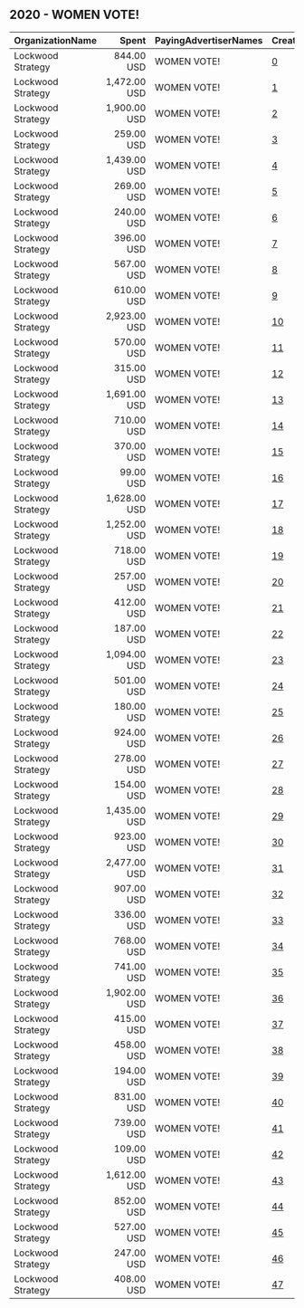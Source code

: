 ## 2020 - WOMEN VOTE! 
|OrganizationName|Spent|PayingAdvertiserNames|CreativeUrls|Impressions|Genders|AgeBrackets|CountryCodes|BillingAddresses|CandidateBallotInformation|
|:---|---:|:---|:---|---:|:---|:---|:---|:---|:---|
|Lockwood Strategy|844.00 USD|WOMEN VOTE!|[0](https://www.snap.com/political-ads/asset/21aae5794ff732a55090b9e4178c7e9538ef67570dcc470c5208e0ae4a211529?mediaType=mp4)|82,282|FEMALE|18-40|united states|"1140 3rd St. NW,Washington,20002,US"|Women Vote|
|Lockwood Strategy|1,472.00 USD|WOMEN VOTE!|[1](https://www.snap.com/political-ads/asset/49ae861b6e95524fdcaea2d4898270518fc045e7a004c186ecad6ef96a1c7b45?mediaType=mp4)|200,213|FEMALE|18+|united states|"1140 3rd St. NW,Washington,20002,US"|Women Vote|
|Lockwood Strategy|1,900.00 USD|WOMEN VOTE!|[2](https://www.snap.com/political-ads/asset/e731b5a53e1a3fa05f7852ecdd5971884c7af51bb75af5d6c936ca5f79109020?mediaType=mp4)|230,373|FEMALE|18+|united states|"1140 3rd St. NW,Washington,20002,US"|Women Vote|
|Lockwood Strategy|259.00 USD|WOMEN VOTE!|[3](https://www.snap.com/political-ads/asset/9ed1f93117da44b52a43e8399540344dac2d9b6ed0f80347e3fc8bda6c6fa93f?mediaType=mp4)|20,740|FEMALE|18-40|united states|"1140 3rd St. NW,Washington,20002,US"|Women Vote|
|Lockwood Strategy|1,439.00 USD|WOMEN VOTE!|[4](https://www.snap.com/political-ads/asset/e8d25bfb29d3efc4e8b165338039246fda8d35340c7a777d92af46ebde1947bc?mediaType=mp4)|172,727|FEMALE|18-40|united states|"1140 3rd St. NW,Washington,20002,US"|Women Vote|
|Lockwood Strategy|269.00 USD|WOMEN VOTE!|[5](https://www.snap.com/political-ads/asset/ea2c1d2b39d33039f404ba0e0fe0c01fa6a6fd4524c51869e6f6e93b5e288339?mediaType=mp4)|30,149|FEMALE|18-40|united states|"1140 3rd St. NW,Washington,20002,US"|Women Vote|
|Lockwood Strategy|240.00 USD|WOMEN VOTE!|[6](https://www.snap.com/political-ads/asset/e731b5a53e1a3fa05f7852ecdd5971884c7af51bb75af5d6c936ca5f79109020?mediaType=mp4)|33,300|FEMALE|18-40|united states|"1140 3rd St. NW,Washington,20002,US"|Women Vote|
|Lockwood Strategy|396.00 USD|WOMEN VOTE!|[7](https://www.snap.com/political-ads/asset/0b23cebe27e21ff6a1f18a9596e23403b896cf89f626531fe7293d6317c3d9a6?mediaType=mp4)|33,583|FEMALE|18+|united states|"1140 3rd St. NW,Washington,20002,US"|Women Vote|
|Lockwood Strategy|567.00 USD|WOMEN VOTE!|[8](https://www.snap.com/political-ads/asset/83388b3c46067f73bfb877bd4a78867f1d7a3fd026a8d1dbd2fe6e94d31fa0f9?mediaType=mp4)|37,918|FEMALE|18-40|united states|"1140 3rd St. NW,Washington,20002,US"|Women Vote|
|Lockwood Strategy|610.00 USD|WOMEN VOTE!|[9](https://www.snap.com/political-ads/asset/433322afca5c427756a6e7ee76a7d0a478c6a14f7f8f4b0257b86f0ab79e3e5b?mediaType=mp4)|64,242|FEMALE|18+|united states|"1140 3rd St. NW,Washington,20002,US"|Women Vote|
|Lockwood Strategy|2,923.00 USD|WOMEN VOTE!|[10](https://www.snap.com/political-ads/asset/08e06201567385cbbc37ddbaaeaa3e522ca359322fafb759e60f1d931c74a900?mediaType=mp4)|389,613|FEMALE|18+|united states|"1140 3rd St. NW,Washington,20002,US"|Women Vote|
|Lockwood Strategy|570.00 USD|WOMEN VOTE!|[11](https://www.snap.com/political-ads/asset/ea2c1d2b39d33039f404ba0e0fe0c01fa6a6fd4524c51869e6f6e93b5e288339?mediaType=mp4)|61,032|FEMALE|18-40|united states|"1140 3rd St. NW,Washington,20002,US"|Women Vote|
|Lockwood Strategy|315.00 USD|WOMEN VOTE!|[12](https://www.snap.com/political-ads/asset/d1b1812054e0e9e458575bcbe5ccd3dd1b6fa9369ce807cffb6f7f9fab30f9db?mediaType=mp4)|25,636|FEMALE|18-40|united states|"1140 3rd St. NW,Washington,20002,US"|Women Vote|
|Lockwood Strategy|1,691.00 USD|WOMEN VOTE!|[13](https://www.snap.com/political-ads/asset/d2cee7318ddaeb7dc657d2a9099d3485234ec07c1328aebb709541e9694c2fc6?mediaType=mp4)|223,744|FEMALE|18-40|united states|"1140 3rd St. NW,Washington,20002,US"|Women Vote|
|Lockwood Strategy|710.00 USD|WOMEN VOTE!|[14](https://www.snap.com/political-ads/asset/227d9408decbf5efca4b5ee6d63faf8d1b4bc130cd2fcc1284da3486d3258eb4?mediaType=mp4)|67,350|FEMALE|18-40|united states|"1140 3rd St. NW,Washington,20002,US"|Women Vote|
|Lockwood Strategy|370.00 USD|WOMEN VOTE!|[15](https://www.snap.com/political-ads/asset/7d8924a96d48fdc5992ae93e1de9899fa38457bc649d943a43d4c044b8058f24?mediaType=mp4)|34,820|FEMALE|18-40|united states|"1140 3rd St. NW,Washington,20002,US"|Women Vote|
|Lockwood Strategy|99.00 USD|WOMEN VOTE!|[16](https://www.snap.com/political-ads/asset/9354fe67a59a814d5f2890f41f03c9b73855ef56ebde137d4a4de5ae3e547b0d?mediaType=mp4)|7,077|FEMALE|18-40|united states|"1140 3rd St. NW,Washington,20002,US"|Women Vote|
|Lockwood Strategy|1,628.00 USD|WOMEN VOTE!|[17](https://www.snap.com/political-ads/asset/ea2c1d2b39d33039f404ba0e0fe0c01fa6a6fd4524c51869e6f6e93b5e288339?mediaType=mp4)|206,870|FEMALE|18+|united states|"1140 3rd St. NW,Washington,20002,US"|Women Vote|
|Lockwood Strategy|1,252.00 USD|WOMEN VOTE!|[18](https://www.snap.com/political-ads/asset/e731b5a53e1a3fa05f7852ecdd5971884c7af51bb75af5d6c936ca5f79109020?mediaType=mp4)|168,756|FEMALE|18-40|united states|"1140 3rd St. NW,Washington,20002,US"|Women Vote|
|Lockwood Strategy|718.00 USD|WOMEN VOTE!|[19](https://www.snap.com/political-ads/asset/92a886c3e50d789fcb3a5a05fb1f2d6b8ff9a95571891acd47fac551d2344c94?mediaType=mp4)|58,877|FEMALE|18+|united states|"1140 3rd St. NW,Washington,20002,US"|Women Vote|
|Lockwood Strategy|257.00 USD|WOMEN VOTE!|[20](https://www.snap.com/political-ads/asset/3c30f3410766faaf3d15169dbfdf36d629c4aeefdec2414bc4c1e982308a37cf?mediaType=mp4)|22,163|FEMALE|18-40|united states|"1140 3rd St. NW,Washington,20002,US"|Women Vote|
|Lockwood Strategy|412.00 USD|WOMEN VOTE!|[21](https://www.snap.com/political-ads/asset/ba63e6e6f694000b75389db4e8f01b3bec5bed1b1c6bd9af24e8777664dc7ff7?mediaType=mp4)|58,648|FEMALE|18+|united states|"1140 3rd St. NW,Washington,20002,US"|Women Vote|
|Lockwood Strategy|187.00 USD|WOMEN VOTE!|[22](https://www.snap.com/political-ads/asset/e731b5a53e1a3fa05f7852ecdd5971884c7af51bb75af5d6c936ca5f79109020?mediaType=mp4)|15,987|FEMALE|18+|united states|"1140 3rd St. NW,Washington,20002,US"|Women Vote|
|Lockwood Strategy|1,094.00 USD|WOMEN VOTE!|[23](https://www.snap.com/political-ads/asset/e6984cb57b84ae3366e4795e6e43bf71d5f0ddd695697430997db8b59bfab9c9?mediaType=mp4)|120,075|FEMALE|18+|united states|"1140 3rd St. NW,Washington,20002,US"|Women Vote|
|Lockwood Strategy|501.00 USD|WOMEN VOTE!|[24](https://www.snap.com/political-ads/asset/29e898d08b001dabb104e532f431654ca2cc3bc3f06e0a31b9ea2b2e75db279c?mediaType=mp4)|55,891|FEMALE|18-40|united states|"1140 3rd St. NW,Washington,20002,US"|Women Vote|
|Lockwood Strategy|180.00 USD|WOMEN VOTE!|[25](https://www.snap.com/political-ads/asset/ea2c1d2b39d33039f404ba0e0fe0c01fa6a6fd4524c51869e6f6e93b5e288339?mediaType=mp4)|15,048|FEMALE|18-40|united states|"1140 3rd St. NW,Washington,20002,US"|Women Vote|
|Lockwood Strategy|924.00 USD|WOMEN VOTE!|[26](https://www.snap.com/political-ads/asset/811581b19295b0a5ec4d5eaf9dd02231d0fad4732a8e91cfd7028b81addfa697?mediaType=mp4)|138,377|FEMALE|18+|united states|"1140 3rd St. NW,Washington,20002,US"|Women Vote|
|Lockwood Strategy|278.00 USD|WOMEN VOTE!|[27](https://www.snap.com/political-ads/asset/ea2c1d2b39d33039f404ba0e0fe0c01fa6a6fd4524c51869e6f6e93b5e288339?mediaType=mp4)|35,163|FEMALE|18+|united states|"1140 3rd St. NW,Washington,20002,US"|Women Vote|
|Lockwood Strategy|154.00 USD|WOMEN VOTE!|[28](https://www.snap.com/political-ads/asset/098758083dc6d8ab5f5fef9f7951622e24f7eb39772279c6d7df2e65f0fdb82a?mediaType=mp4)|12,924|FEMALE|18-40|united states|"1140 3rd St. NW,Washington,20002,US"|Women Vote|
|Lockwood Strategy|1,435.00 USD|WOMEN VOTE!|[29](https://www.snap.com/political-ads/asset/e731b5a53e1a3fa05f7852ecdd5971884c7af51bb75af5d6c936ca5f79109020?mediaType=mp4)|187,820|FEMALE|18-40|united states|"1140 3rd St. NW,Washington,20002,US"|Women Vote|
|Lockwood Strategy|923.00 USD|WOMEN VOTE!|[30](https://www.snap.com/political-ads/asset/458ff613998d82c030b57b679a2d4a82e0fe7a583fd8706bceaeb4235d68822c?mediaType=mp4)|84,251|FEMALE|18-40|united states|"1140 3rd St. NW,Washington,20002,US"|Women Vote|
|Lockwood Strategy|2,477.00 USD|WOMEN VOTE!|[31](https://www.snap.com/political-ads/asset/e731b5a53e1a3fa05f7852ecdd5971884c7af51bb75af5d6c936ca5f79109020?mediaType=mp4)|341,194|FEMALE|18+|united states|"1140 3rd St. NW,Washington,20002,US"|Women Vote|
|Lockwood Strategy|907.00 USD|WOMEN VOTE!|[32](https://www.snap.com/political-ads/asset/57c3001b4ef6264679a57bedf81f81eed46b39f8cd8be7da13072c5595286bae?mediaType=mp4)|90,462|FEMALE|18+|united states|"1140 3rd St. NW,Washington,20002,US"|Women Vote|
|Lockwood Strategy|336.00 USD|WOMEN VOTE!|[33](https://www.snap.com/political-ads/asset/ea2c1d2b39d33039f404ba0e0fe0c01fa6a6fd4524c51869e6f6e93b5e288339?mediaType=mp4)|42,407|FEMALE|18-40|united states|"1140 3rd St. NW,Washington,20002,US"|Women Vote|
|Lockwood Strategy|768.00 USD|WOMEN VOTE!|[34](https://www.snap.com/political-ads/asset/6ea8979ea772b0783ed35b729186fc051fde1bab5e4bb4363a6ce69c86aadff6?mediaType=mp4)|77,135|FEMALE|18-40|united states|"1140 3rd St. NW,Washington,20002,US"|Women Vote|
|Lockwood Strategy|741.00 USD|WOMEN VOTE!|[35](https://www.snap.com/political-ads/asset/e731b5a53e1a3fa05f7852ecdd5971884c7af51bb75af5d6c936ca5f79109020?mediaType=mp4)|70,521|FEMALE|18-40|united states|"1140 3rd St. NW,Washington,20002,US"|Women Vote|
|Lockwood Strategy|1,902.00 USD|WOMEN VOTE!|[36](https://www.snap.com/political-ads/asset/187594825800dd448d66ec544e1fb018aaeeb0e1f35ca6a4efd5edbfe45d2abc?mediaType=mp4)|258,112|FEMALE|18+|united states|"1140 3rd St. NW,Washington,20002,US"|Women Vote|
|Lockwood Strategy|415.00 USD|WOMEN VOTE!|[37](https://www.snap.com/political-ads/asset/e2f0fcc09464549d5d12866e9942754fccb1aa27fafc1fea5d8d400d779b7746?mediaType=mp4)|30,116|FEMALE|18-40|united states|"1140 3rd St. NW,Washington,20002,US"|Women Vote|
|Lockwood Strategy|458.00 USD|WOMEN VOTE!|[38](https://www.snap.com/political-ads/asset/b5821f966a6ed3f93fb1e565489b062a22abcdceae298480f834f4c4ed0228ff?mediaType=mp4)|39,620|FEMALE|18+|united states|"1140 3rd St. NW,Washington,20002,US"|Women Vote|
|Lockwood Strategy|194.00 USD|WOMEN VOTE!|[39](https://www.snap.com/political-ads/asset/ed4876e5d1e65ef5cc71143dcd167e50fed34943b72d69c484afa6a9def0574e?mediaType=mp4)|17,666|FEMALE|18+|united states|"1140 3rd St. NW,Washington,20002,US"|Women Vote|
|Lockwood Strategy|831.00 USD|WOMEN VOTE!|[40](https://www.snap.com/political-ads/asset/ea2c1d2b39d33039f404ba0e0fe0c01fa6a6fd4524c51869e6f6e93b5e288339?mediaType=mp4)|121,076|FEMALE|18+|united states|"1140 3rd St. NW,Washington,20002,US"|Women Vote|
|Lockwood Strategy|739.00 USD|WOMEN VOTE!|[41](https://www.snap.com/political-ads/asset/4a9f67d81d16812e040056bd8721e1fb1fb7c0961138aa63559da69df2e7c7eb?mediaType=mp4)|45,687|FEMALE|18+|united states|"1140 3rd St. NW,Washington,20002,US"|Women Vote|
|Lockwood Strategy|109.00 USD|WOMEN VOTE!|[42](https://www.snap.com/political-ads/asset/3578483c1e58ac953e17cfabdd00289b04d9e07de3d89df24292d6c8d8bc6553?mediaType=mp4)|12,406|FEMALE|18+|united states|"1140 3rd St. NW,Washington,20002,US"|Women Vote|
|Lockwood Strategy|1,612.00 USD|WOMEN VOTE!|[43](https://www.snap.com/political-ads/asset/f3358088d6a4b08dd9b4c4cf2afb94b6b006bb79099ae61fc65969ec248cde41?mediaType=mp4)|182,127|FEMALE|18+|united states|"1140 3rd St. NW,Washington,20002,US"|Women Vote|
|Lockwood Strategy|852.00 USD|WOMEN VOTE!|[44](https://www.snap.com/political-ads/asset/6d278affa31881527083f84af0d3c7f489d406fe00a992fbf5076345ba9debe6?mediaType=mp4)|85,447|FEMALE|18+|united states|"1140 3rd St. NW,Washington,20002,US"|Women Vote|
|Lockwood Strategy|527.00 USD|WOMEN VOTE!|[45](https://www.snap.com/political-ads/asset/e731b5a53e1a3fa05f7852ecdd5971884c7af51bb75af5d6c936ca5f79109020?mediaType=mp4)|67,366|FEMALE|18+|united states|"1140 3rd St. NW,Washington,20002,US"|Women Vote|
|Lockwood Strategy|247.00 USD|WOMEN VOTE!|[46](https://www.snap.com/political-ads/asset/ea2c1d2b39d33039f404ba0e0fe0c01fa6a6fd4524c51869e6f6e93b5e288339?mediaType=mp4)|26,918|FEMALE|18+|united states|"1140 3rd St. NW,Washington,20002,US"|Women Vote|
|Lockwood Strategy|408.00 USD|WOMEN VOTE!|[47](https://www.snap.com/political-ads/asset/235f08a5affb2791cc36739abc5a49931c2877004fbd89b025a02a10ee06bba1?mediaType=mp4)|38,632|FEMALE|18-40|united states|"1140 3rd St. NW,Washington,20002,US"|Women Vote|
